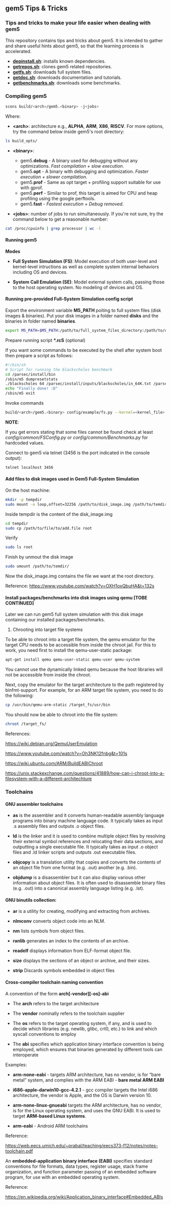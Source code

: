 ## gem5 Tips & Tricks
### **Tips and tricks to make your life easier when dealing with gem5**

This repository contains tips and tricks about gem5. It is intended to gather and share useful hints about gem5, so that the learning process is accelerated.

* [**depinstall.sh**](depinstall.sh): installs known dependencies.
* [**getrepos.sh**](getrepos.sh): clones gem5 related repositories.
* [**getfs.sh**](getfs.sh): downloads full system files.
* [**getdoc.sh**](getdoc.sh): downloads documentation and tutorials.
* [**getbenchmarks.sh**](getbenchmarks.sh): downloads some benchmarks.

### **Compiling gem5**

```bash
scons build/<arch>/gem5.<binary> -j<jobs>
```

Where:

* **\<arch\>**: architecture e.g., **ALPHA**, **ARM**, **X86**, **RISCV**. For more options, try the command below inside gem5's root directory:

```bash
ls build_opts/
```

* **\<binary\>**:
	* gem5.**debug** - A binary used for debugging without any optimizations. *_Fast compilation + slow execution_*.
	* gem5.**opt** - A binary with debugging and optimization. _*Faster execution + slower compilation*_.
	* gem5.**prof** - Same as opt target + profiling support suitable for use with gprof.
	* gem5.**perf** - Similar to prof, this target is aimed for CPU and heap profiling using the google perftools.
	* gem5.**fast** - _*Fastest execution + Debug removed*_.

* **\<jobs\>**: number of jobs to run simultaneously. If you're not sure, try the command below to get a reasonable number:

```bash
cat /proc/cpuinfo | grep processor | wc -l
```


#### Running gem5
**Modes**

* **Full System Simulation (FS)**: Model execution of both user-level and kernel-level intructions as well as complete system internal behaviors including OS and devices.

* **System Call Emulation (SE)**: Model external system calls, passing those to the host operating system. No modeling of devices and OS.

#### Running pre-provided Full-System Simulation config script

Export the environment variable **M5_PATH** poiting to full system files (disk images & binaries). Put your disk images in a folder named **disks** and the binaries in folder named **binaries**.

```bash
export M5_PATH=$M5_PATH:/path/to/full_system_files_directory:/path/to/other_full_system_files_directory
```

Prepare running script **\*.rcS** (optional)

If you want some commands to be executed by the shell after system boot then prepare a script as follows:

```bash
#!/bin/sh
# Script for running the blackscholes benchmark
cd /parsec/install/bin
/sbin/m5 dumpresetstats
./blackscholes 64 /parsec/install/inputs/blackscholes/in_64K.txt /parsec/install/inputs/blackscholes/prices.txt
echo "Finally done! :D"
/sbin/m5 exit
```

Invoke commands

```bash
build/<arch>/gem5.<binary> config/example/fs.py --kernel=<kernel_file> --disk-image=<disk_image.img> --script=</path/to/script.rcS>
```

**NOTE**:

If you get errors stating that some files cannot be found check at least *config/common/FSConfig.py* or *config/common/Benchmarks.py* for hardcoded values.

Connect to gem5 via telnet (3456 is the port indicated in the console output):

```bash
telnet localhost 3456
```

#### Add files to disk images used in Gem5 Full-System Simulation
On the host machine:

```bash
mkdir -p tempdir
sudo mount -o loop,offset=32256 /path/to/disk_image.img /path/to/temdir/
```

Inside tempdir is the content of the disk_image.img

```bash
cd tempdir
sudo cp /path/to/file/to/add.file root
```

Verify

```bash
sudo ls root
```

Finish by unmout the disk image

```bash
sudo umount /path/to/temdir/
```

Now the disk_image.img contains the file we want at the root directory.

Reference: https://www.youtube.com/watch?v=OXH1oxQbuHA&t=132s

#### Install packages/benchmarks into disk images using qemu [TOBE CONTINUED]

Later we can run gem5 full system simulation with this disk image containing our installed packages/benchmarks.

1. Chrooting into target file systems

To be able to chroot into a target file system, the qemu emulator for the target CPU needs to be accessible from inside the chroot jail. For this to work, you need first to install the qemu-user-static package:

```bash
apt-get install qemu qemu-user-static qemu-user qemu-system
```

You cannot use the dynamically linked qemu because the host libraries will not be accessible from inside the chroot.

Next, copy the emulator for the target architecture to the path registered by binfmt-support. For example, for an ARM target file system, you need to do the following:

```bash
cp /usr/bin/qemu-arm-static /target_fs/usr/bin
```

You should now be able to chroot into the file system:

```bash
chroot /target_fs/
```

References:

https://wiki.debian.org/QemuUserEmulation

https://www.youtube.com/watch?v=Oh3NK12fnbg&t=101s

https://wiki.ubuntu.com/ARM/BuildEABIChroot

https://unix.stackexchange.com/questions/41889/how-can-i-chroot-into-a-filesystem-with-a-different-architechture


### **Toolchains**

#### GNU assembler toolchains

* **as** is the assembler and it converts human-readable assembly language programs into binary machine language code. It typically takes as input .s assembly files and outputs .o object files.

* **ld** is the linker and it is used to combine multiple object files by resolving their external symbol references and relocating their data sections, and outputting a single executable file. It typically takes as input .o object files and .ld linker scripts and outputs .out executable files.

* **objcopy** is a translation utility that copies and converts the contents of an object file from one format (e.g. .out) another (e.g. .bin).

* **objdump** is a disassembler but it can also display various other information about object files. It is often used to disassemble binary files (e.g. .out) into a canonical assembly language listing (e.g. .lst).

#### GNU binutils collection:

* **ar** is a utility for creating, modifying and extracting from archives.

* **nlmconv** converts object code into an NLM.

* **nm** lists symbols from object files.

* **ranlib** generates an index to the contents of an archive.

* **readelf** displays information from ELF-format object file.

* **size** displays the sections of an object or archive, and their sizes. 

* **strip** Discards symbols embedded in object files

#### Cross-compiler toolchain naming convention

A convention of the form **arch[-vendor][-os]-abi**

* The **arch** refers to the target architecture 

* The **vendor** nominally refers to the toolchain supplier

* The **os** refers to the target operating system, if any, and is used to decide which libraries (e.g. newlib, glibc, crt0, etc.) to link and which syscall conventions to employ

* The **abi** specifies which application binary interface convention is being employed, which ensures that binaries generated by different tools can interoperate

Examples:

* **arm-none-eabi** - targets ARM architecture, has no vendor, is for “bare metal” system, and complies with the ARM EABI - **bare metal ARM EABI**

* **i686-apple-darwin10-gcc-4.2.1** - gcc compiler targets the Intel i686 architecture, the vendor is Apple, and the OS is Darwin version 10.

* **arm-none-linux-gnueabi** targets the ARM architecture, has no vendor, is for the Linux operating system, and uses the GNU EABI. It is used to target **ARM-based Linux systems**.

* **arm-eabi** - Android ARM toolchains

Reference:

https://web.eecs.umich.edu/~prabal/teaching/eecs373-f12/notes/notes-toolchain.pdf

An **embedded-application binary interface (EABI)** specifies standard conventions for file formats, data types, register usage, stack frame organization, and function parameter passing of an embedded software program, for use with an embedded operating system.

Reference:

https://en.wikipedia.org/wiki/Application_binary_interface#Embedded_ABIs
